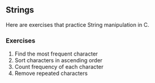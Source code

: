 ## Strings
Here are exercises that practice String manipulation in C.

### Exercises
1. Find the most frequent character
2. Sort characters in ascending order
3. Count frequency of each character
4. Remove repeated characters
